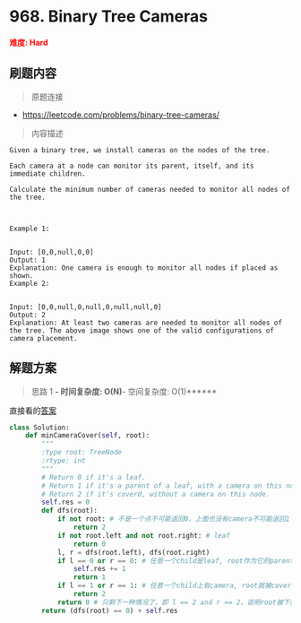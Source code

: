 # 968. Binary Tree Cameras

**<font color=red>难度: Hard</font>**

## 刷题内容

> 原题连接

* https://leetcode.com/problems/binary-tree-cameras/

> 内容描述

```
Given a binary tree, we install cameras on the nodes of the tree. 

Each camera at a node can monitor its parent, itself, and its immediate children.

Calculate the minimum number of cameras needed to monitor all nodes of the tree.

 

Example 1:


Input: [0,0,null,0,0]
Output: 1
Explanation: One camera is enough to monitor all nodes if placed as shown.
Example 2:


Input: [0,0,null,0,null,0,null,null,0]
Output: 2
Explanation: At least two cameras are needed to monitor all nodes of the tree. The above image shows one of the valid configurations of camera placement.
```

## 解题方案

> 思路 1
******- 时间复杂度: O(N)******- 空间复杂度: O(1)******


直接看的[答案](https://leetcode.com/problems/binary-tree-cameras/discuss/211180/JavaC%2B%2BPython-Greedy-DFS)

```python
class Solution:
    def minCameraCover(self, root):
        """
        :type root: TreeNode
        :rtype: int
        """
        # Return 0 if it's a leaf.
        # Return 1 if it's a parent of a leaf, with a camera on this node.
        # Return 2 if it's coverd, without a camera on this node.
        self.res = 0
        def dfs(root):
            if not root: # 不是一个点不可能返回0，上面也没有camera不可能返回1
                return 2
            if not root.left and not root.right: # leaf
                return 0
            l, r = dfs(root.left), dfs(root.right)
            if l == 0 or r == 0: # 任意一个child是leaf, root作为它的parent必须要放camera
                self.res += 1
                return 1
            if l == 1 or r == 1: # 任意一个child上有camera, root就被cover了
                return 2
            return 0 # 只剩下一种情况了，即 l == 2 and r == 2，说明root被下面所有点孤立了，即新的leaf
        return (dfs(root) == 0) + self.res
```

